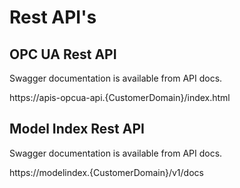 # Rest API's

## OPC UA Rest API
Swagger documentation is available from API docs.

https://apis-opcua-api.{CustomerDomain}/index.html

## Model Index Rest API
Swagger documentation is available from API docs.

https://modelindex.{CustomerDomain}/v1/docs
